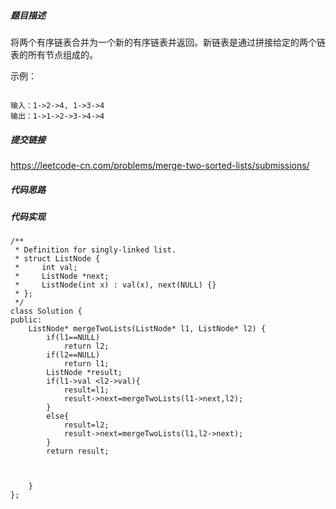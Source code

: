 ##### 题目描述
将两个有序链表合并为一个新的有序链表并返回。新链表是通过拼接给定的两个链表的所有节点组成的。 

示例：
```

输入：1->2->4, 1->3->4
输出：1->1->2->3->4->4
```



##### 提交链接

https://leetcode-cn.com/problems/merge-two-sorted-lists/submissions/


##### 代码思路




##### 代码实现

```
/**
 * Definition for singly-linked list.
 * struct ListNode {
 *     int val;
 *     ListNode *next;
 *     ListNode(int x) : val(x), next(NULL) {}
 * };
 */
class Solution {
public:
    ListNode* mergeTwoLists(ListNode* l1, ListNode* l2) {
        if(l1==NULL)
            return l2;
        if(l2==NULL)
            return l1;
        ListNode *result;
        if(l1->val <l2->val){
            result=l1;
            result->next=mergeTwoLists(l1->next,l2);
        }
        else{
            result=l2;
            result->next=mergeTwoLists(l1,l2->next);
        }
        return result;
            

        
    }
};


```
